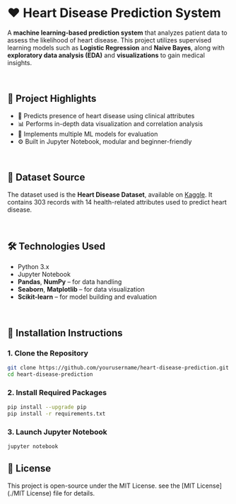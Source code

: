 # ❤️ **Heart Disease Prediction System**

A **machine learning-based prediction system** that analyzes patient data to assess the likelihood of heart disease. This project utilizes supervised learning models such as **Logistic Regression** and **Naive Bayes**, along with **exploratory data analysis (EDA)** and **visualizations** to gain medical insights.

<br/>

## 📌 **Project Highlights**

- 🧠 Predicts presence of heart disease using clinical attributes  
- 📊 Performs in-depth data visualization and correlation analysis  
- 🤖 Implements multiple ML models for evaluation  
- ⚙️ Built in Jupyter Notebook, modular and beginner-friendly  

<br/>

## 🧾 **Dataset Source**

The dataset used is the **Heart Disease Dataset**, available on [Kaggle](https://www.kaggle.com/datasets/johnsmith88/heart-disease-dataset). It contains 303 records with 14 health-related attributes used to predict heart disease.

<br/>

## 🛠️ **Technologies Used**

- Python 3.x  
- Jupyter Notebook  
- **Pandas**, **NumPy** – for data handling  
- **Seaborn**, **Matplotlib** – for data visualization  
- **Scikit-learn** – for model building and evaluation  

<br/>

## 🚀 **Installation Instructions**

### 1. Clone the Repository
```bash
git clone https://github.com/yourusername/heart-disease-prediction.git
cd heart-disease-prediction
```
### 2. Install Required Packages
```bash
pip install --upgrade pip
pip install -r requirements.txt
```
### 3. Launch Jupyter Notebook
``` bash
jupyter notebook
```
## 📄 **License**

This project is open-source under the MIT License. see the [MIT License](./MIT License) file for details.
